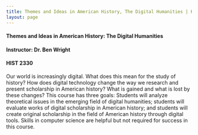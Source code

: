 ```yaml
---
title: Themes and Ideas in American History, The Digital Humanities | HIST 2330
layout: page
---
```


#### Themes and Ideas in American History: The Digital Humanities 

#### Instructor: Dr. Ben Wright

#### HIST 2330

Our world is increasingly digital. What does this mean for the study of history? How 
does digital technology change the way we research and present scholarship in American 
history? What is gained and what is lost by these changes? This course has three goals: 
Students will analyze theoretical issues in the emerging field of digital humanities; 
students will evaluate works of digital scholarship in American history; and students 
will create original scholarship in the field of American history through digital 
tools. Skills in computer science are helpful but not required for success in this 
course. 